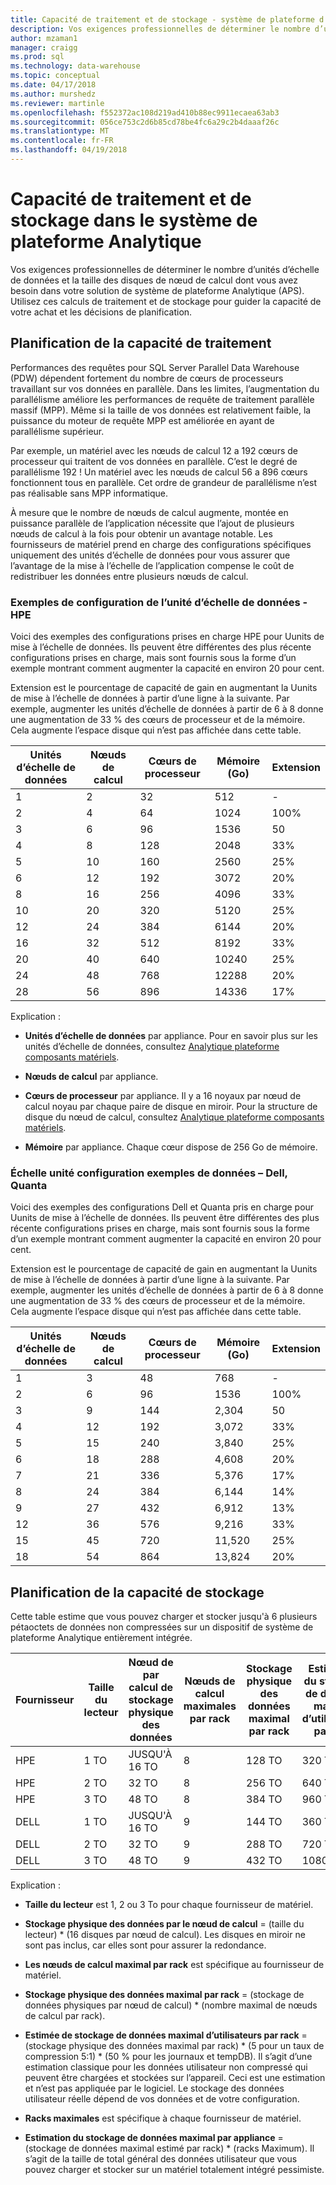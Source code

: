 ```yaml
---
title: Capacité de traitement et de stockage - système de plateforme d’Analytique | Documents Microsoft
description: Vos exigences professionnelles de déterminer le nombre d’unités d’échelle de données et la taille des disques de nœud de calcul dont vous avez besoin dans votre solution de système de plateforme Analytique (APS).
author: mzaman1
manager: craigg
ms.prod: sql
ms.technology: data-warehouse
ms.topic: conceptual
ms.date: 04/17/2018
ms.author: murshedz
ms.reviewer: martinle
ms.openlocfilehash: f552372ac108d219ad410b88ec9911ecaea63ab3
ms.sourcegitcommit: 056ce753c2d6b85cd78be4fc6a29c2b4daaaf26c
ms.translationtype: MT
ms.contentlocale: fr-FR
ms.lasthandoff: 04/19/2018
---
```

# <a name="processing-and-storage-capacity-in-analytics-platform-system"></a>Capacité de traitement et de stockage dans le système de plateforme Analytique
Vos exigences professionnelles de déterminer le nombre d’unités d’échelle de données et la taille des disques de nœud de calcul dont vous avez besoin dans votre solution de système de plateforme Analytique (APS). Utilisez ces calculs de traitement et de stockage pour guider la capacité de votre achat et les décisions de planification.  
  
  
## <a name="section1"></a>Planification de la capacité de traitement  
Performances des requêtes pour SQL Server Parallel Data Warehouse (PDW) dépendent fortement du nombre de cœurs de processeurs travaillant sur vos données en parallèle. Dans les limites, l’augmentation du parallélisme améliore les performances de requête de traitement parallèle massif (MPP). Même si la taille de vos données est relativement faible, la puissance du moteur de requête MPP est améliorée en ayant de parallélisme supérieur.  
  
Par exemple, un matériel avec les nœuds de calcul 12 a 192 cœurs de processeur qui traitent de vos données en parallèle. C’est le degré de parallélisme 192 ! Un matériel avec les nœuds de calcul 56 a 896 cœurs fonctionnent tous en parallèle. Cet ordre de grandeur de parallélisme n’est pas réalisable sans MPP informatique.  
  
À mesure que le nombre de nœuds de calcul augmente, montée en puissance parallèle de l’application nécessite que l’ajout de plusieurs nœuds de calcul à la fois pour obtenir un avantage notable. Les fournisseurs de matériel prend en charge des configurations spécifiques uniquement des unités d’échelle de données pour vous assurer que l’avantage de la mise à l’échelle de l’application compense le coût de redistribuer les données entre plusieurs nœuds de calcul.  
  
### <a name="data-scale-unit-configuration-examples---hpe"></a>Exemples de configuration de l’unité d’échelle de données - HPE  
Voici des exemples des configurations prises en charge HPE pour Uunits de mise à l’échelle de données. Ils peuvent être différentes des plus récente configurations prises en charge, mais sont fournis sous la forme d’un exemple montrant comment augmenter la capacité en environ 20 pour cent.  
  
Extension est le pourcentage de capacité de gain en augmentant la Uunits de mise à l’échelle de données à partir d’une ligne à la suivante. Par exemple, augmenter les unités d’échelle de données à partir de 6 à 8 donne une augmentation de 33 % des cœurs de processeur et de la mémoire.  Cela augmente l’espace disque qui n’est pas affichée dans cette table.  
  
|Unités d’échelle de données|Nœuds de calcul|Cœurs de processeur|Mémoire (Go)|Extension|  
|--------------------|-----------------|-------------|-----------------|----------|  
|1|2|32|512|-|  
|2|4|64|1024|100%|  
|3|6|96|1536|50|  
|4|8|128|2048|33%|  
|5|10|160|2560|25%|  
|6|12|192|3072|20%|  
|8|16|256|4096|33%|  
|10|20|320|5120|25%|  
|12|24|384|6144|20%|  
|16|32|512|8192|33%|  
|20|40|640|10240|25%|  
|24|48|768|12288|20%|  
|28|56|896|14336|17%|  
  
Explication :  
  
-   **Unités d’échelle de données** par appliance. Pour en savoir plus sur les unités d’échelle de données, consultez [Analytique plateforme composants matériels](hardware-components.md).  
  
-   **Nœuds de calcul** par appliance.  
  
-   **Cœurs de processeur** par appliance. Il y a 16 noyaux par nœud de calcul noyau par chaque paire de disque en miroir. Pour la structure de disque du nœud de calcul, consultez [Analytique plateforme composants matériels](hardware-components.md).  
  
-   **Mémoire** par appliance. Chaque cœur dispose de 256 Go de mémoire.  
  
### <a name="data-scale-unit-configuration-examples--dell-quanta"></a>Échelle unité configuration exemples de données – Dell, Quanta  
Voici des exemples des configurations Dell et Quanta pris en charge pour Uunits de mise à l’échelle de données. Ils peuvent être différentes des plus récente configurations prises en charge, mais sont fournis sous la forme d’un exemple montrant comment augmenter la capacité en environ 20 pour cent.  
  
Extension est le pourcentage de capacité de gain en augmentant la Uunits de mise à l’échelle de données à partir d’une ligne à la suivante. Par exemple, augmenter les unités d’échelle de données à partir de 6 à 8 donne une augmentation de 33 % des cœurs de processeur et de la mémoire. Cela augmente l’espace disque qui n’est pas affichée dans cette table.  
  
|Unités d’échelle de données|Nœuds de calcul|Cœurs de processeur|Mémoire (Go)|Extension|  
|--------------------|-----------------|-------------|-----------------|----------|  
|1|3|48|768|-|  
|2|6|96|1536|100%|  
|3|9|144|2,304|50|  
|4|12|192|3,072|33%|  
|5|15|240|3,840|25%|  
|6|18|288|4,608|20%|  
|7|21|336|5,376|17%|  
|8|24|384|6,144|14%|  
|9|27|432|6,912|13%|  
|12|36|576|9,216|33%|  
|15|45|720|11,520|25%|  
|18|54|864|13,824|20%|  
  
## <a name="section2"></a>Planification de la capacité de stockage  
Cette table estime que vous pouvez charger et stocker jusqu'à 6 plusieurs pétaoctets de données non compressées sur un dispositif de système de plateforme Analytique entièrement intégrée. 
  
|Fournisseur|Taille du lecteur|Nœud de par calcul de stockage physique des données|Nœuds de calcul maximales par rack|Stockage physique des données maximal par rack|Estimation du stockage de données maximal d’utilisateurs par rack|Racks maximales|Estimation de stockage de données maximal d’utilisateurs par appliance|  
|----------|--------------|------------------------------------------|----------------------------------|------------------------------------------|------------------------------------------------|-----------------|-----------------------------------------------------|  
|HPE|1 TO|JUSQU'À 16 TO|8|128 TO|320 TO|7|2,240 TO|  
|HPE|2 TO|32 TO|8|256 TO|640 TO|7|4,480 TO|  
|HPE|3 TO|48 TO|8|384 TO|960 TO|7|6,720 TO|  
|DELL|1 TO|JUSQU'À 16 TO|9|144 TO|360 TO|6|2,160 TO|  
|DELL|2 TO|32 TO|9|288 TO|720 TO|6|4 320 TO|  
|DELL|3 TO|48 TO|9|432 TO|1080 TO|6|6,480 TO|  
  
Explication :  
  
-   **Taille du lecteur** est 1, 2 ou 3 To pour chaque fournisseur de matériel.  
  
-   **Stockage physique des données par le nœud de calcul** = (taille du lecteur) * (16 disques par nœud de calcul). Les disques en miroir ne sont pas inclus, car elles sont pour assurer la redondance.  
  
-   **Les nœuds de calcul maximal par rack** est spécifique au fournisseur de matériel.  
  
-   **Stockage physique des données maximal par rack** = (stockage de données physiques par nœud de calcul) * (nombre maximal de nœuds de calcul par rack).  
  
-   **Estimée de stockage de données maximal d’utilisateurs par rack** = (stockage physique des données maximal par rack) * (5 pour un taux de compression 5:1) \* (50 % pour les journaux et tempDB). Il s’agit d’une estimation classique pour les données utilisateur non compressé qui peuvent être chargées et stockées sur l’appareil. Ceci est une estimation et n’est pas appliquée par le logiciel. Le stockage des données utilisateur réelle dépend de vos données et de votre configuration.  
  
-   **Racks maximales** est spécifique à chaque fournisseur de matériel.  
  
-   **Estimation du stockage de données maximal par appliance** = (stockage de données maximal estimé par rack) * (racks Maximum). Il s’agit de la taille de total général des données utilisateur que vous pouvez charger et stocker sur un matériel totalement intégré pessimiste.  
  
